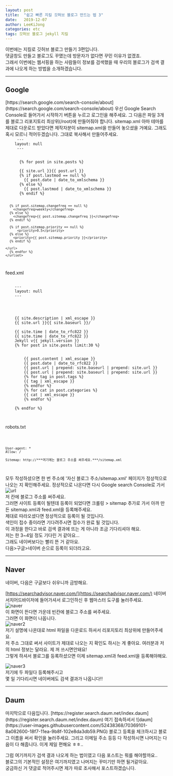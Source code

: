 ```yaml
---
layout: post
title:  "쉽고 빠른 지킬 깃허브 블로그 만드는 법 3"
date:   2019-12-07
author: LeeKiJong
categories: etc
tags: 깃허브 블로그 jekyll 지킬 
---
```


이번에는 지킬로 깃허브 블로그 만들기 3편입니다.  
댓글창도 만들고 블로그도 꾸몄는데 방문자가 없다면 꾸민 이유가 없겠죠.  
그래서 이번에는 웹서핑을 하는 사람들이 정보를 검색했을 때 우리의 블로그가 검색 결과에 나오게 하는 방법을 소개하겠습니다.

<hr>
<h2>Google</h2>
[https://search.google.com/search-console/about](https://search.google.com/search-console/about)  
우선 Google Search Console로 들어가서 시작하기 버튼을 누르고 로그인을 해주세요.  
그 다음은 파일 3개를 블로그 리포지토리 최상위(/root)에 만들어줘야 합니다.  
sitemap.xml  
아마 테마를 제대로 다운로드 받았다면 제작자분이 sitemap.xml을 만들어 놓으셨을 거예요.  
그래도 혹시 모르니 적어두겠습니다. 그대로 복사해서 만들어주세요.  

<code>
     ---
    layout: null
     ---
    <?xml version="1.0" encoding="UTF-8"?>
    <urlset xmlns:xsi="http://www.w3.org/2001/XMLSchema-instance" xsi:schemaLocation="http://www.sitemaps.org/schemas/sitemap/0.9           http://www.sitemaps.org/schemas/sitemap/0.9/sitemap.xsd" xmlns="http://www.sitemaps.org/schemas/sitemap/0.9">
      {% for post in site.posts %}
      <url>
      <loc>{{ site.url }}{{ post.url }}</loc>
      {% if post.lastmod == null %}
        <lastmod>{{ post.date | date_to_xmlschema }}</lastmod>
      {% else %}
        <lastmod>{{ post.lastmod | date_to_xmlschema }}</lastmod>
      {% endif %}

      {% if post.sitemap.changefreq == null %}
        <changefreq>weekly</changefreq>
      {% else %}
        <changefreq>{{ post.sitemap.changefreq }}</changefreq>
      {% endif %}

      {% if post.sitemap.priority == null %}
          <priority>0.5</priority>
      {% else %}
        <priority>{{ post.sitemap.priority }}</priority>
      {% endif %}

    </url>
      {% endfor %}
    </urlset>

</code>
 
feed.xml  

<code>
    ---
    layout: null
    ---
    <?xml version="1.0" encoding="UTF-8"?>
    <rss version="2.0" xmlns:atom="http://www.w3.org/2005/Atom">
     <channel>
    <title>{{ site.title | xml_escape }}</title>
    <description>{{ site.description | xml_escape }}</description>
    <link>{{ site.url }}{{ site.baseurl }}/</link>
    <atom:link href="{{ "/feed.xml" | prepend: site.baseurl | prepend: site.url }}" rel="self" type="application/rss+xml"/>
    <pubDate>{{ site.time | date_to_rfc822 }}</pubDate>
    <lastBuildDate>{{ site.time | date_to_rfc822 }}</lastBuildDate>
    <generator>Jekyll v{{ jekyll.version }}</generator>
    {% for post in site.posts limit:30 %}
      <item>
        <title>{{ post.title | xml_escape }}</title>
        <description>{{ post.content | xml_escape }}</description>
        <pubDate>{{ post.date | date_to_rfc822 }}</pubDate>
        <link>{{ post.url | prepend: site.baseurl | prepend: site.url }}</link>
        <guid isPermaLink="true">{{ post.url | prepend: site.baseurl | prepend: site.url }}</guid>
        {% for tag in post.tags %}
        <category>{{ tag | xml_escape }}</category>
        {% endfor %}
        {% for cat in post.categories %}
        <category>{{ cat | xml_escape }}</category>
        {% endfor %}
      </item>
    {% endfor %}
        </channel>
    </rss>
</code>
 
robots.txt  

<code>
  
    User-agent: *
    Allow: /

    Sitemap: http://***여기에는 블로그 주소를 써주세요.***/sitemap.xml

</code>
 
모두 작성하셨으면 한 번 주소에 '자신 블로그 주소/sitemap.xml' 페이지가 정상적으로 나오는 지 확인해주세요.
정상적으로 나온다면 다시 Google search Console로 가서  
![url](https://user-images.githubusercontent.com/52438368/70368963-4ca29900-18f5-11ea-9dde-bd7a13e19248.PNG)  
저 칸에 블로그 주소를 써주세요.  
그러면 사이트 등록이 될텐데 등록이 되었다면 크롤링 > sitemap 추가로 가서 아까 만든 sitemap.xml과 feed.xml을 등록해주세요.  
제대로 따라오셨다면 정상적으로 등록이 될 것입니다.  
색인이 접수 중이라면 기다려주시면 접수가 완료 될 것입니다.  
이 과정을 한다고 바로 검색 결과에 뜨는 게 아니라 조금 기다리셔야 해요.  
저는 한 3~4일 정도 기다린 거 같아요...  
그래도 네이버보다는 빨리 뜬 거 같아요.  
다음>구글>네이버 순으로 등록이 되더라고요.

<hr>
<h2>Naver</h2>
네이버, 다음은 구글보다 쉬우니까 금방해요.  

[https://searchadvisor.naver.com/](https://searchadvisor.naver.com/)
네이버 서치어드바이저에 들어가셔서 로그인하신 후 웹마스터 도구를 눌러주세요.  
![naver](https://user-images.githubusercontent.com/52438368/70369006-08fc5f00-18f6-11ea-8974-3f4647f9895d.PNG)  
이 화면이 뜬다면 가운데 빈칸에 블로그 주소를 써주세요.  
그러면 이 화면이 나옵니다.  
![naver2](https://user-images.githubusercontent.com/52438368/70369041-9b046780-18f6-11ea-9e35-3f70ab2ac29e.PNG)  
저기 설명에 나온대로 html 파일을 다운로드 하셔서 리포지토리 최상위에 만들어주세요.  
저 주소 그대로 써서 사이트가 제대로 나오는 지 확인도 하시는 게 좋아요.  여러분과 저의 html 정보는 달라요. 제 꺼 쓰시면안돼요!  
그렇게 하셔서 블로그를 등록하셨으면 이제 sitemap.xml과 feed.xml을 등록해야해요.

![naver3](https://user-images.githubusercontent.com/52438368/70369070-10703800-18f7-11ea-9f91-b39e433a4560.PNG)  
저기에 두 파일다 등록해주시고  
몇 일 기다리시면 네이버에도 검색 결과가 나옵니다!!

<hr>
<h2>Daum</h2>
마지막으로 다음입니다.
[https://register.search.daum.net/index.daum](https://register.search.daum.net/index.daum)  
여기 접속하셔서  
![daum](https://user-images.githubusercontent.com/52438368/70369101-8a082600-18f7-11ea-9b8f-102e8da3db59.PNG)  
블로그 등록을 체크하시고 블로그 이름을 써서 확인을 눌러주세요.  
그리고 이메일 주소 등등 다 작성하시면 나머지는 다음이 다 해줍니다. 이게 제일 편해요 ㅎㅎ..  

그럼 여기까지가 검색 결과 나오게 하는 법이였고 다음 포스트는 뭐를 해야할까요..  
블로그의 기본적인 설정은 여기까지였고 나머지는 꾸미기만 하면 될거같아요.  
궁금하신 거 댓글로 적어주시면 제가 따로 조사해서 포스트하겠습니다.



